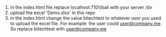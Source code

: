 1. in the index.html file replace localhost:7101/bali with your server <server>/dv
2. upload the excel 'Demo.xlsx' in this repo
3. in the index.html change the value bitechtest to whatever user you used to upload the excel file. For example: the user could user@company.me. So replace bitechtest with user@company.me